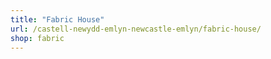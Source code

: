 ```yaml
---
title: "Fabric House"
url: /castell-newydd-emlyn-newcastle-emlyn/fabric-house/
shop: fabric
---
```

